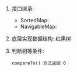 1. 接口继承:

   - SortedMap:
   - NavigableMap:

2. 底层实现数据结构: 红黑树

3. 判断相等条件:

   ```
   compareTo() 方法返回 0
   ```

   

